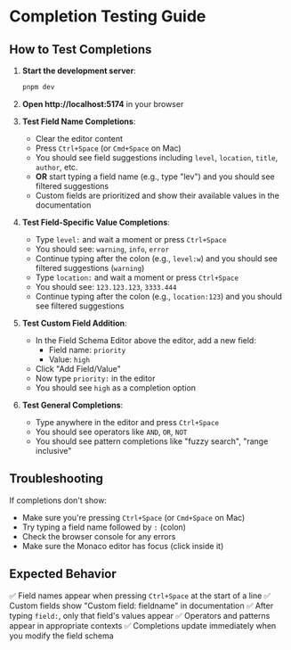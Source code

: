 # Completion Testing Guide

## How to Test Completions

1. **Start the development server**:
   ```bash
   pnpm dev
   ```

2. **Open http://localhost:5174** in your browser

3. **Test Field Name Completions**:
   - Clear the editor content
   - Press `Ctrl+Space` (or `Cmd+Space` on Mac)
   - You should see field suggestions including `level`, `location`, `title`, `author`, etc.
   - **OR** start typing a field name (e.g., type "lev") and you should see filtered suggestions
   - Custom fields are prioritized and show their available values in the documentation

4. **Test Field-Specific Value Completions**:
   - Type `level:` and wait a moment or press `Ctrl+Space`
   - You should see: `warning`, `info`, `error`
   - Continue typing after the colon (e.g., `level:w`) and you should see filtered suggestions (`warning`)
   - Type `location:` and wait a moment or press `Ctrl+Space`  
   - You should see: `123.123.123`, `3333.444`
   - Continue typing after the colon (e.g., `location:123`) and you should see filtered suggestions

5. **Test Custom Field Addition**:
   - In the Field Schema Editor above the editor, add a new field:
     - Field name: `priority`
     - Value: `high`
   - Click "Add Field/Value"
   - Now type `priority:` in the editor
   - You should see `high` as a completion option

6. **Test General Completions**:
   - Type anywhere in the editor and press `Ctrl+Space`
   - You should see operators like `AND`, `OR`, `NOT`
   - You should see pattern completions like "fuzzy search", "range inclusive"

## Troubleshooting

If completions don't show:
- Make sure you're pressing `Ctrl+Space` (or `Cmd+Space` on Mac)
- Try typing a field name followed by `:` (colon)
- Check the browser console for any errors
- Make sure the Monaco editor has focus (click inside it)

## Expected Behavior

✅ Field names appear when pressing `Ctrl+Space` at the start of a line
✅ Custom fields show "Custom field: fieldname" in documentation
✅ After typing `field:`, only that field's values appear
✅ Operators and patterns appear in appropriate contexts
✅ Completions update immediately when you modify the field schema